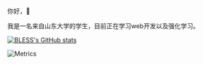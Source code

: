 你好，:wave:

我是一名来自山东大学的学生，目前正在学习web开发以及强化学习。

[![BLESS's GitHub stats](https://github-readme-stats.vercel.app/api?username=Heironghuncheng)](https://github.com/anuraghazra/github-readme-stats)

![Metrics](https://metrics.lecoq.io/Heironghuncheng?template=classic&languages=1&introduction=1&base=header%2C%20activity%2C%20community%2C%20repositories%2C%20metadata&base.indepth=false&base.hireable=false&base.skip=false&languages=false&languages.limit=8&languages.threshold=0%25&languages.other=true&languages.colors=github&languages.sections=most-used&languages.indepth=false&languages.analysis.timeout=15&languages.analysis.timeout.repositories=7.5&languages.categories=markup%2C%20programming&languages.recent.categories=markup%2C%20programming&languages.recent.load=300&languages.recent.days=14&introduction=false&introduction.title=true&config.timezone=Asia%2FShanghai)
